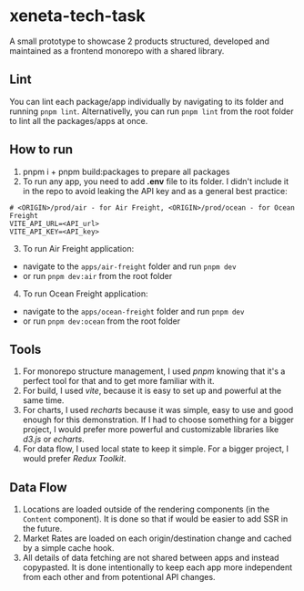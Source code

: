# xeneta-tech-task

A small prototype to showcase 2 products structured, developed and maintained as a frontend monorepo with a shared library.

## Lint

You can lint each package/app individually by navigating to its folder and running `pnpm lint`. Alternativelly, you can run `pnpm lint` from the root folder to lint all the packages/apps at once.

## How to run

1. pnpm i + pnpm build:packages to prepare all packages
2. To run any app, you need to add __.env__ file to its folder. I didn't include it in the repo to avoid leaking the API key and as a general best practice:

```console
# <ORIGIN>/prod/air - for Air Freight, <ORIGIN>/prod/ocean - for Ocean Freight
VITE_API_URL=<API_url>
VITE_API_KEY=<API_key>
```

3. To run Air Freight application:
  - navigate to the `apps/air-freight` folder and run `pnpm dev`
  - or run `pnpm dev:air` from the root folder
4. To run Ocean Freight application:
  - navigate to the `apps/ocean-freight` folder and run `pnpm dev`
  - or run `pnpm dev:ocean` from the root folder

## Tools

1. For monorepo structure management, I used _pnpm_ knowing that it's a perfect tool for that and to get more familiar with it.
2. For build, I used _vite_, because it is easy to set up and powerful at the same time.
3. For charts, I used _recharts_ because it was simple, easy to use and good enough for this demonstration. If I had to choose something for a bigger project, I would prefer more powerful and customizable libraries like _d3.js_ or _echarts_.
4. For data flow, I used local state to keep it simple. For a bigger project, I would prefer _Redux Toolkit_.

## Data Flow

1. Locations are loaded outside of the rendering components (in the `Content` component). It is done so that if would be easier to add SSR in the future.
2. Market Rates are loaded on each origin/destination change and cached by a simple cache hook.
3. All details of data fetching are not shared between apps and instead copypasted. It is done intentionally to keep each app more independent from each other and from potentional API changes.
